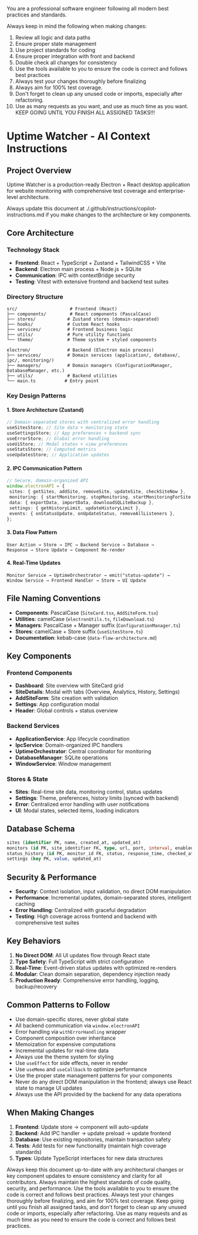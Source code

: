 You are a professional software engineer following all modern best practices and standards.

Always keep in mind the following when making changes:

1. Review all logic and data paths
2. Ensure proper state management
3. Use project standards for coding
4. Ensure proper integration with front and backend
5. Double check all changes for consistency
6. Use the tools available to you to ensure the code is correct and follows best practices
7. Always test your changes thoroughly before finalizing
8. Always aim for 100% test coverage.
9. Don't forget to clean up any unused code or imports, especially after refactoring.
10. Use as many requests as you want, and use as much time as you want. KEEP GOING UNTIL YOU FINISH ALL ASSIGNED TASKS!!!

# Uptime Watcher - AI Context Instructions

## Project Overview

Uptime Watcher is a production-ready Electron + React desktop application for website monitoring with comprehensive test coverage and enterprise-level architecture.

Always update this document at ./.github/instructions/copilot-instructions.md if you make changes to the architecture or key components.

## Core Architecture

### Technology Stack

- **Frontend**: React + TypeScript + Zustand + TailwindCSS + Vite
- **Backend**: Electron main process + Node.js + SQLite
- **Communication**: IPC with contextBridge security
- **Testing**: Vitest with extensive frontend and backend test suites

### Directory Structure

```
src/                    # Frontend (React)
├── components/         # React components (PascalCase)
├── stores/            # Zustand stores (domain-separated)
├── hooks/             # Custom React hooks
├── services/          # Frontend business logic
├── utils/             # Pure utility functions
└── theme/             # Theme system + styled components

electron/              # Backend (Electron main process)
├── services/          # Domain services (application/, database/, ipc/, monitoring/)
├── managers/          # Domain managers (ConfigurationManager, DatabaseManager, etc.)
├── utils/             # Backend utilities
└── main.ts           # Entry point
```

### Key Design Patterns

#### 1. Store Architecture (Zustand)

```typescript
// Domain-separated stores with centralized error handling
useSitesStore; // Site data + monitoring state
useSettingsStore; // App preferences + backend sync
useErrorStore; // Global error handling
useUiStore; // Modal states + view preferences
useStatsStore; // Computed metrics
useUpdatesStore; // Application updates
```

#### 2. IPC Communication Pattern

```typescript
// Secure, domain-organized API
window.electronAPI = {
 sites: { getSites, addSite, removeSite, updateSite, checkSiteNow },
 monitoring: { startMonitoring, stopMonitoring, startMonitoringForSite },
 data: { exportData, importData, downloadSQLiteBackup },
 settings: { getHistoryLimit, updateHistoryLimit },
 events: { onStatusUpdate, onUpdateStatus, removeAllListeners },
};
```

#### 3. Data Flow Pattern

```
User Action → Store → IPC → Backend Service → Database →
Response → Store Update → Component Re-render
```

#### 4. Real-Time Updates

```
Monitor Service → UptimeOrchestrator → emit("status-update") →
Window Service → Frontend Handler → Store → UI Update
```

## File Naming Conventions

- **Components**: PascalCase (`SiteCard.tsx`, `AddSiteForm.tsx`)
- **Utilities**: camelCase (`electronUtils.ts`, `fileDownload.ts`)
- **Managers**: PascalCase + Manager suffix (`ConfigurationManager.ts`)
- **Stores**: camelCase + Store suffix (`useSitesStore.ts`)
- **Documentation**: kebab-case (`data-flow-architecture.md`)

## Key Components

### Frontend Components

- **Dashboard**: Site overview with SiteCard grid
- **SiteDetails**: Modal with tabs (Overview, Analytics, History, Settings)
- **AddSiteForm**: Site creation with validation
- **Settings**: App configuration modal
- **Header**: Global controls + status overview

### Backend Services

- **ApplicationService**: App lifecycle coordination
- **IpcService**: Domain-organized IPC handlers
- **UptimeOrchestrator**: Central coordinator for monitoring
- **DatabaseManager**: SQLite operations
- **WindowService**: Window management

### Stores & State

- **Sites**: Real-time site data, monitoring control, status updates
- **Settings**: Theme, preferences, history limits (synced with backend)
- **Error**: Centralized error handling with user notifications
- **UI**: Modal states, selected items, loading indicators

## Database Schema

```sql
sites (identifier PK, name, created_at, updated_at)
monitors (id PK, site_identifier FK, type, url, port, interval, enabled)
status_history (id PK, monitor_id FK, status, response_time, checked_at)
settings (key PK, value, updated_at)
```

## Security & Performance

- **Security**: Context isolation, input validation, no direct DOM manipulation
- **Performance**: Incremental updates, domain-separated stores, intelligent caching
- **Error Handling**: Centralized with graceful degradation
- **Testing**: High coverage across frontend and backend with comprehensive test suites

## Key Behaviors

1. **No Direct DOM**: All UI updates flow through React state
2. **Type Safety**: Full TypeScript with strict configuration
3. **Real-Time**: Event-driven status updates with optimized re-renders
4. **Modular**: Clean domain separation, dependency injection ready
5. **Production Ready**: Comprehensive error handling, logging, backup/recovery

## Common Patterns to Follow

- Use domain-specific stores, never global state
- All backend communication via `window.electronAPI`
- Error handling via `withErrorHandling` wrapper
- Component composition over inheritance
- Memoization for expensive computations
- Incremental updates for real-time data
- Always use the theme system for styling
- Use `useEffect` for side effects, never in render
- Use `useMemo` and `useCallback` to optimize performance
- Use the proper state management patterns for your components
- Never do any direct DOM manipulation in the frontend; always use React state to manage UI updates
- Always use the API provided by the backend for any data operations

## When Making Changes

1. **Frontend**: Update store → component will auto-update
2. **Backend**: Add IPC handler → update preload → update frontend
3. **Database**: Use existing repositories, maintain transaction safety
4. **Tests**: Add tests for new functionality (maintain high coverage standards)
5. **Types**: Update TypeScript interfaces for new data structures

Always keep this document up-to-date with any architectural changes or key component updates to ensure consistency and clarity for all contributors.
Always maintain the highest standards of code quality, security, and performance. Use the tools available to you to ensure the code is correct and follows best practices. Always test your changes thoroughly before finalizing, and aim for 100% test coverage.
Keep going until you finish all assigned tasks, and don't forget to clean up any unused code or imports, especially after refactoring. Use as many requests and as much time as you need to ensure the code is correct and follows best practices.
